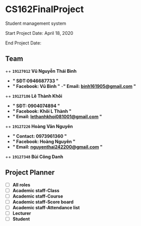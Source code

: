 # CS162FinalProject
Student management system

Start Project Date: April 18, 2020

End Project Date:
## Team
++ **`19127012` Vũ Nguyễn Thái Bình**
- **" SĐT:0946687733 "**
- **" Facebook: Vũ Bình "**
-**" Email: binh161905@gmail.com "**

++ **`19127186` Lê Thành Khôi**
- **" SĐT: 0904074894 "**
- **" Facebook: Khôi L Thành "**
- **" Email: lethanhkhoi081001@gmail.com "** 

++ **`19127226` Hoàng Văn Nguyên**
- **" Contact: 0973961360 "**
- **" Facebook: Hoàng Nguyên "**
- **" Email: nguyenthai242200@gmail.com "**

++ **`19127348` Bùi Công Danh**
## Project Planner
- [ ] **All roles**
- [ ] **Academic staff-Class**
- [ ] **Academic staff-Course**
- [ ] **Academic staff-Score board**
- [ ] **Academic staff-Attendance list**
- [ ] **Lecturer**
- [ ] **Student**
